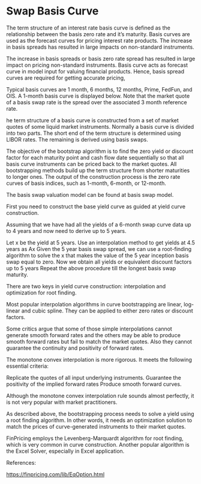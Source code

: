 # Swap Basis Curve

The term structure of an interest rate basis curve is defined as the relationship between the basis zero rate and it’s maturity. Basis curves are used as the forecast curves for pricing interest rate products. The increase in basis spreads has resulted in large impacts on non-standard instruments.

The increase in basis spreads or basis zero rate spread has resulted in large impact on pricing non-standard instruments. Basis curve acts as forecast curve in model input for valuing financial products. Hence, basis spread curves are required for getting accurate pricing,

Typical basis curves are 1 month, 6 months, 12 months, Prime, FedFun, and OIS. A 1-month basis curve is displayed below. Note that the market quote of a basis swap rate is the spread over the associated 3 month reference rate.

he term structure of a basis curve is constructed from a set of market quotes of some liquid market instruments. Normally a basis curve is divided into two parts. The short end of the term structure is determined using LIBOR rates. The remaining is derived using basis swaps.

The objective of the bootstrap algorithm is to find the zero yield or discount factor for each maturity point and cash flow date sequentially so that all basis curve instruments can be priced back to the market quotes. All bootstrapping methods build up the term structure from shorter maturities to longer ones. The output of the construction process is the zero rate curves of basis indices, such as 1-month, 6-month, or 12-month.

The basis swap valuation model can be found at basis swap model.

First you need to construct the base yield curve as guided at yield curve construction.

Assuming that we have had all the yields of a 6-month swap curve data up to 4 years and now need to derive up to 5 years.

Let x be the yield at 5 years.
Use an interpolation method to get yields at 4.5 years as Ax
Given the 5 year basis swap spread, we can use a root-finding algorithm to solve the x that makes the value of the 5 year inception basis swap equal to zero.
Now we obtain all yields or equivalent discount factors up to 5 years
Repeat the above procedure till the longest basis swap maturity.

There are two keys in yield curve construction: interpolation and optimization for root finding.

Most popular interpolation algorithms in curve bootstrapping are linear, log-linear and cubic spline. They can be applied to either zero rates or discount factors.

Some critics argue that some of those simple interpolations cannot generate smooth forward rates and the others may be able to produce smooth forward rates but fail to match the market quotes. Also they cannot guarantee the continuity and positivity of forward rates.

The monotone convex interpolation is more rigorous. It meets the following essential criteria:

Replicate the quotes of all input underlying instruments.
Guarantee the positivity of the implied forward rates
Produce smooth forward curves.

Although the monotone convex interpolation rule sounds almost perfectly, it is not very popular with market practitioners.

As described above, the bootstrapping process needs to solve a yield using a root finding algorithm. In other words, it needs an optimization solution to match the prices of curve-generated instruments to their market quotes.

FinPricing employs the Levenberg-Marquardt algorithm for root finding, which is very common in curve construction. Another popular algorithm is the Excel Solver, especially in Excel application.


References:

https://finpricing.com/lib/EqOption.html

